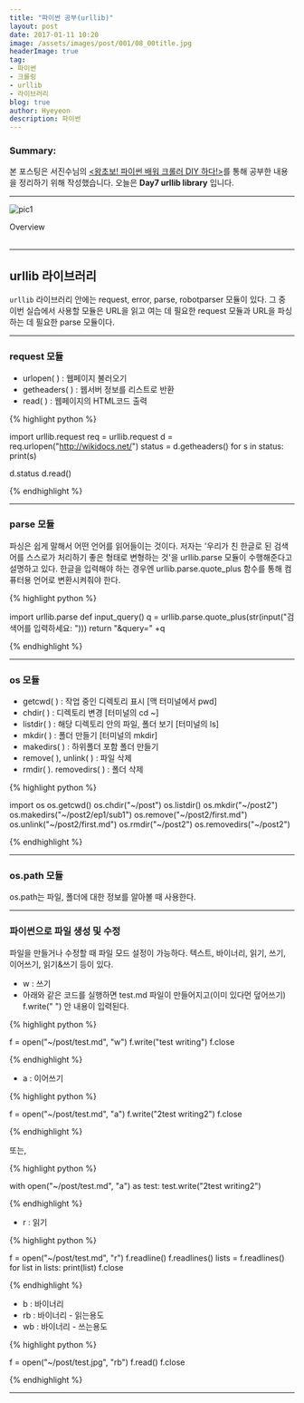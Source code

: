 ```yaml
---
title: "파이썬 공부(urllib)"
layout: post
date: 2017-01-11 10:20
image: /assets/images/post/001/08_00title.jpg
headerImage: true
tag:
- 파이썬
- 크롤링
- urllib
- 라이브러리
blog: true
author: Hyeyeon
description: 파이썬
---
```


### Summary:

본 포스팅은 서진수님의 [<왕초보! 파이썬 배워 크롤러 DIY 하다!>](https://www.kyobobook.co.kr/product/detailViewKor.laf?mallGb=KOR&ejkGb=KOR&barcode=9791195484720&orderClick=JAj)를 통해 공부한 내용을 정리하기 위해 작성했습니다. 오늘은 **Day7 urllib library** 입니다.

---

![pic1](/assets/images/post/001/10_01.png)
<figcaption class="caption">Overview</figcaption>

<br>

---

## urllib 라이브러리

`urllib` 라이브러리 안에는 request, error, parse, robotparser 모듈이 있다. 그 중 이번 실습에서 사용할 모듈은 URL을 읽고 여는 데 필요한 request 모듈과 URL을 파싱하는 데 필요한 parse 모듈이다.

---

### request 모듈

* urlopen( ) : 웹페이지 불러오기
* getheaders( ) : 웹서버 정보를 리스트로 반환
* read( ) : 웹페이지의 HTML코드 출력

{% highlight python %}

import urllib.request
req = urllib.request
d = req.urlopen("http://wikidocs.net/")
status = d.getheaders()
for s in status:
    print(s)

d.status
d.read()

{% endhighlight %}


---

### parse 모듈

파싱은 쉽게 말해서 어떤 언어를 읽어들이는 것이다. 저자는 '우리가 친 한글로 된 검색어를 스스로가 처리하기 좋은 형태로 변형하는 것'을 urllib.parse 모듈이 수행해준다고 설명하고 있다. 한글을 입력해야 하는 경우엔 urllib.parse.quote_plus 함수를 통해 컴퓨터용 언어로 변환시켜줘야 한다.

{% highlight python %}

import urllib.parse
def input_query()
    q = urllib.parse.quote_plus(str(input("검색어를 입력하세요: ")))
    return "&query=" +q

{% endhighlight %}


---

### os 모듈

* getcwd( ) : 작업 중인 디렉토리 표시 [맥 터미널에서 pwd]
* chdir( ) : 디렉토리 변경 [터미널의 cd ~]
* listdir( ) : 해당 디렉토리 안의 파일, 폴더 보기 [터미널의 ls]
* mkdir( ) : 폴더 만들기 [터미널의 mkdir]
* makedirs( ) : 하위폴더 포함 폴더 만들기
* remove( ), unlink( ) : 파일 삭제
* rmdir( ). removedirs( ) : 폴더 삭제

{% highlight python %}

import os
os.getcwd()
os.chdir("~/post")
os.listdir()
os.mkdir("~/post2")
os.makedirs("~/post2/ep1/sub1")
os.remove("~/post2/first.md")
os.unlink("~/post2/first.md")
os.rmdir("~/post2")
os.removedirs("~/post2")

{% endhighlight %}

---

### os.path 모듈

os.path는 파일, 폴더에 대한 정보를 알아볼 때 사용한다.

---

### 파이썬으로 파일 생성 및 수정

파일을 만들거나 수정할 때 파일 모드 설정이 가능하다. 텍스트, 바이너리, 읽기, 쓰기, 이어쓰기, 읽기&쓰기 등이 있다.

* w : 쓰기
* 아래와 같은 코드를 실행하면 test.md 파일이 만들어지고(이미 있다먼 덮어쓰기) f.write(" ") 안 내용이 입력된다.

{% highlight python %}

f = open("~/post/test.md", "w")
f.write("test writing")
f.close

{% endhighlight %}

* a : 이어쓰기

{% highlight python %}

f = open("~/post/test.md", "a")
f.write("2test writing2")
f.close

{% endhighlight %}

또는,

{% highlight python %}

with open("~/post/test.md", "a") as test:
    test.write("2test writing2")

{% endhighlight %}

* r : 읽기

{% highlight python %}

f = open("~/post/test.md", "r")
f.readline()
f.readlines()
lists = f.readlines()
  for list in lists:
    print(list)
f.close

{% endhighlight %}

* b : 바이너리
* rb : 바이너리 - 읽는용도
* wb : 바이너리 - 쓰는용도

{% highlight python %}

f = open("~/post/test.jpg", "rb")
f.read()
f.close

{% endhighlight %}



---
